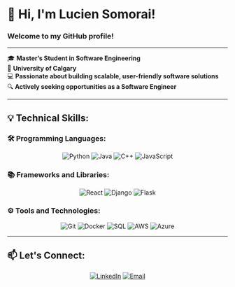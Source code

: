 # 👋 Hi, I'm Lucien Somorai!  
### Welcome to my GitHub profile!  

---

🎓 **Master’s Student in Software Engineering**  
📍 **University of Calgary**  
💻 **Passionate about building scalable, user-friendly software solutions**  
🔍 **Actively seeking opportunities as a Software Engineer**  

---

## 💡 Technical Skills:

### 🛠️ Programming Languages:  
<div align="center">
  <img src="https://img.shields.io/badge/-Python-3776AB?style=for-the-badge&logo=python&logoColor=white" alt="Python" />
  <img src="https://img.shields.io/badge/-Java-007396?style=for-the-badge&logo=java&logoColor=white" alt="Java" />
  <img src="https://img.shields.io/badge/-C++-00599C?style=for-the-badge&logo=cplusplus&logoColor=white" alt="C++" />
  <img src="https://img.shields.io/badge/-JavaScript-F7DF1E?style=for-the-badge&logo=javascript&logoColor=black" alt="JavaScript" />
</div>

### 📚 Frameworks and Libraries:  
<div align="center">
  <img src="https://img.shields.io/badge/-React-61DAFB?style=for-the-badge&logo=react&logoColor=black" alt="React" />
  <img src="https://img.shields.io/badge/-Django-092E20?style=for-the-badge&logo=django&logoColor=white" alt="Django" />
  <img src="https://img.shields.io/badge/-Flask-000000?style=for-the-badge&logo=flask&logoColor=white" alt="Flask" />
</div>

### ⚙️ Tools and Technologies:  
<div align="center">
  <img src="https://img.shields.io/badge/-Git-F05032?style=for-the-badge&logo=git&logoColor=white" alt="Git" />
  <img src="https://img.shields.io/badge/-Docker-2496ED?style=for-the-badge&logo=docker&logoColor=white" alt="Docker" />
  <img src="https://img.shields.io/badge/-SQL-4479A1?style=for-the-badge&logo=mysql&logoColor=white" alt="SQL" />
  <img src="https://img.shields.io/badge/-AWS-232F3E?style=for-the-badge&logo=amazon-aws&logoColor=white" alt="AWS" />
  <img src="https://img.shields.io/badge/-Azure-0078D7?style=for-the-badge&logo=microsoft-azure&logoColor=white" alt="Azure" />
</div>

---

## 📫 Let's Connect:

<div align="center">
  <a href="https://linkedin.com/in/lucien-somorai"><img src="https://img.shields.io/badge/-LinkedIn-blue?style=for-the-badge&logo=linkedin&logoColor=white" alt="LinkedIn"></a>
  <a href="mailto:lucien.somorai@ucalgary.ca"><img src="https://img.shields.io/badge/-Email-D14836?style=for-the-badge&logo=gmail&logoColor=white" alt="Email"></a>
</div>
